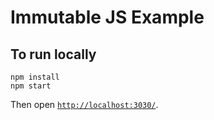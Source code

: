 # Immutable JS Example

## To run locally

```
npm install
npm start
```

Then open [`http://localhost:3030/`](http://localhost:3030/).
